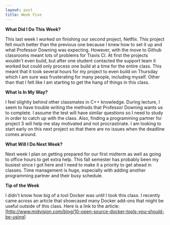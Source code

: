 ```yaml
---
layout: post
title: Week Five
---
```


**What Did I Do This Week?**

This last week I worked on finishing our second project, Netflix.  This project felt much better than the previous one because I knew how to set it up and what Professor Downing was expecting.  However, with the move to Github classrooms meant lots of problems for Travis CI.  At first the projects wouldn't even build, but after one student contacted the support team it worked but could only process one build at a time for the entire class.  This meant that it took several hours for my project to even build on Thursday which I am sure was frusterating for many people, including myself.  Other than that I felt like I am starting to get the hang of things in this class.

**What Is In My Way?**

I feel slightly behind other classmates in C++ knowledge.  During lecture, I seem to have trouble writing the methods that Professor Downing wants us to complete.  I assume the test will have similar questions so I need to study in order to catch up with the class.  Also, finding a programming partner for project 3 will help me stay motivated and not procrastinate.  I am looking to start early on this next project so that there are no issues when the deadline comes around.

**What Will I Do Next Week?**

Next week I plan on getting prepared for our first midterm as well as going to office hours to get extra help.  This fall semester has probably been my busiest since I got here and I need to make it a priority to get ahead in classes.  Time management is huge, especially with adding another programming partner and their busy schedule.

**Tip of the Week**

I didn't know how big of a tool Docker was until I took this class.  I recently came across an article that showcased many Docker add-ons that might be useful outside of this class.  Here is a link to the article: [http://www.midvision.com/blog/10-open-source-docker-tools-you-should-be-using]
